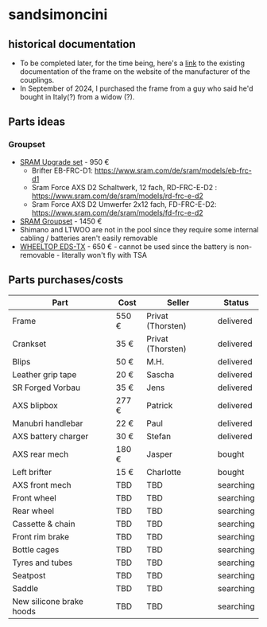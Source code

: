 # sandsimoncini
## historical documentation
* To be completed later, for the time being, here's a [link](http://www.sandsmachine.com/a_sim_r1.htm) to the existing documentation of the frame on the website of the manufacturer of the couplings.
* In September of 2024, I purchased the frame from a guy who said he'd bought in Italy(?) from a widow (?). 


## Parts ideas
### Groupset

* [SRAM Upgrade set](https://www.tnc-hamburg.com/TNC-Shop/Antrieb-Schaltung/Rennrad-Komponenten/Road-Gruppen/Sram-AXS-12-fach-Gruppen-Kits/Sram-Force-AXS/Sram-Force-AXS-Upgrade-Kit-Rim-Brake-2x12-fach--48241.html) - 950 €
    * Brifter EB-FRC-D1: https://www.sram.com/de/sram/models/eb-frc-d1
    * Sram Force AXS D2 Schaltwerk, 12 fach, RD-FRC-E-D2 : https://www.sram.com/de/sram/models/rd-frc-e-d2
    * Sram Force AXS D2 Umwerfer 2x12 fach, FD-FRC-E-D2: https://www.sram.com/de/sram/models/fd-frc-e-d2
* [SRAM Groupset](https://www.tnc-hamburg.com/TNC-Shop/Antrieb-Schaltung/Rennrad-Komponenten/Road-Gruppen/Sram-AXS-12-fach-Gruppen-Kits/Sram-Force-AXS/Sram-Force-AXS-Gruppe-Rim-Brake-2x12-fach-komplett--60650.html) - 1450 €      
* Shimano and LTWOO are not in the pool since they require some internal cabling / batteries aren't easily removable
 * [WHEELTOP EDS-TX](https://wheeltop.com/products/eds-bicycle-derailleur) - 650 € - cannot be used since the battery is non-removable - literally won't fly with TSA

## Parts purchases/costs
| Part | Cost | Seller | Status | 
| ----------- | ----------- |----------- |----------- |
| Frame | 550 € | Privat (Thorsten)| delivered |
| Crankset | 35 € | Privat (Thorsten)| delivered |
| Blips | 50 € | M.H. | delivered |
| Leather grip tape | 20 € | Sascha| delivered |
| SR Forged Vorbau | 35 € | Jens | delivered |
| AXS blipbox | 277 € | Patrick| delivered  |
| Manubri handlebar | 22 € | Paul | delivered |
| AXS battery charger | 30 € | Stefan | delivered |
| AXS rear mech | 180 € | Jasper | bought |
| Left brifter | 15 € | Charlotte | bought |
| AXS front mech | TBD | TBD | searching |
| Front wheel | TBD | TBD | searching |
| Rear wheel | TBD | TBD | searching |
| Cassette & chain | TBD | TBD | searching |
| Front rim brake | TBD | TBD | searching |
| Bottle cages | TBD | TBD | searching |
| Tyres and tubes | TBD | TBD | searching |
| Seatpost | TBD | TBD | searching |
| Saddle | TBD | TBD | searching |
| New silicone brake hoods | TBD | TBD | searching |
